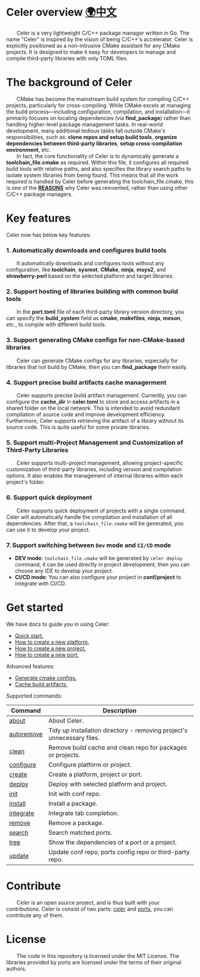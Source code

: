 # Celer overview [🌍中文](../zh-CH/README.md)

&emsp;&emsp;Celer is a very lightweight C/C++ package manager written in Go. The name "Celer" is inspired by the vision of being C/C++'s accelerator. Celer is explicitly positioned as a non-intrusive CMake assistant for any CMake projects. It is designed to make it easy for developers to manage and compile third-party libraries with only TOML files.

# The background of Celer

&emsp;&emsp;CMake has become the mainstream build system for compiling C/C++ projects, particularly for cross-compiling. While CMake excels at managing the build process—including configuration, compilation, and installation—it primarily focuses on locating dependencies (via **find_package**) rather than handling higher-level package management tasks. In real-world development, many additional tedious tasks fall outside CMake's responsibilities, such as: **clone repos and setup build tools**, **organize dependencies between third-party libraries**, **setup cross-compilation environment**, etc.  
&emsp;&emsp;In fact, the core functionality of Celer is to dynamically generate a **toolchain_file.cmake** as required. Within this file, it configures all required build tools with relative paths, and also specifies the library search paths to isolate system libraries from being found. This means that all the work required  is handled by Celer before generating the toolchain_file.cmake, this is one of the [**REASONS**](./docs/en-US/why_reinvent_celer.md) why Celer was reinvented, rather than using other C/C++ package managers.

# Key features

Celer now has below key features:

### 1. Automatically downloads and configures build tools  

&emsp;&emsp;It automatically downloads and configures tools without any configuration, like **toolchain**, **sysroot**, **CMake**, **ninja**, **msys2**, and **strawberry-perl** based on the selected platform and target libraries.

### 2. Support hosting of libraries building with common build tools

&emsp;&emsp;In the **port.toml** file of each third-party library version directory, you can specify the **build_system** field as **cmake**, **makefiles**, **ninja**, **meson**, etc., to compile with different build tools.

### 3. Support generating CMake configs for non-CMake-based libraries

&emsp;&emsp;Celer can generate CMake configs for any libraries, especially for libraries that not build by CMake, then you can **find_package** them easily.

### 4. Support precise build artifacts cache managerment

&emsp;&emsp;Celer supports precise build artifact management. Currently, you can configure the **cache_dir** in **celer.toml** to store and access artifacts in a shared folder on the local network. This is intended to avoid redundant compilation of source code and improve development efficiency. Furthermore, Celer supports retrieving the artifact of a library without its source code. This is quite useful for some private libraries.

### 5. Support multi-Project Management and Customization of Third-Party Libraries

&emsp;&emsp;Celer supports multi-project management, allowing project-specific customization of third-party libraries, including version and compilation options. It also enables the management of internal libraries within each project's folder.

### 6. Support quick deployment

&emsp;&emsp;Celer supports quick deployment of projects with a single command. Celer will automatically handle the compilation and installation of all dependencies. After that, a `toolchain_file.cmake` will be generated, you can use it to develop your project.

### 7. Support switching between `Dev` mode and `CI/CD` mode

- **DEV mode**: `toolchain_file.cmake` will be generated by `celer deploy` command, it can be used directly in project development, then you can choose any IDE to develop your project.   
- **CI/CD mode**: You can also configure your project in **conf/project** to integrate with CI/CD.

# Get started

We have docs to guide you in using Celer:

- [Quick start.](./quick_start.md)
- [How to create a new platform.](./cmd_create.md#1-create-a-new-platform)
- [How to create a new project.](./cmd_create.md#2-create-a-new-project)
- [How to create a new port.](./cmd_create.md#3-create-a-new-port)

Advanced features:

- [Generate cmake configs.](./introduce_generate_cmake_config.md)
- [Cache build artifacts.](./introduce_cache_management.md)

Supported commands:

| Command                               | Description                                                            |
| ------------------------------------- | ---------------------------------------------------------------------- |
| [about](./cmd_about.md)               | About Celer.                                                           |
| [autoremove](./cmd_autoremove.md)     | Tidy up installation directory - removing project's unnecessary files. |
| [clean](./cmd_clean.md)               | Remove build cache and clean repo for packages or projects.            |
| [configure](./cmd_configure.md)       | Configure platform or project.                                         |
| [create](./cmd_create.md)             | Create a platform, project or port.                                    |
| [deploy](./cmd_deploy.md)             | Deploy with selected platform and project.                             |
| [init](./quick_start.md#3-setup-conf) | Init with conf repo.                                                   |
| [install](./cmd_install.md)           | Install a package.                                                     |
| [integrate](./cmd_integrate.md)       | Integrate tab completion.                                              |
| [remove](./cmd_remove.md)             | Remove a package.                                                      |
| [search](./cmd_search.md)             | Search matched ports.                                                  |
| [tree](./cmd_tree.md)                 | Show the dependencies of a port or a project.                          |
| [update](./cmd_update.md)             | Update conf repo, ports config repo or third-party repo.               |

# Contribute

&emsp;&emsp;Celer is an open source project, and is thus built with your contributions. Celer is consist of two parts: [celer](https://github.com/celer-pkg/celer.git) and [ports](https://github.com/celer-pkg/ports.git), you can contribute any of them.

# License

&emsp;&emsp;The code in this repository is licensed under the MIT License. The libraries provided by ports are licensed under the terms of their original authors.
